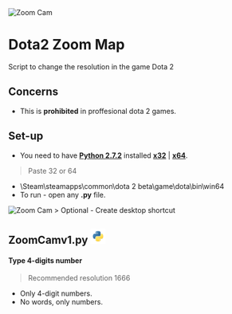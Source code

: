<img src="http://clipart-library.com/image_gallery2/Python-Logo-PNG.png" alt="Zoom Cam" width="300px"/>

# Dota2 Zoom Map
Script to change the resolution in the game Dota 2

## Concerns 
* This is **prohibited** in proffesional dota 2 games.

## Set-up
- You need to have [**Python 2.7.2**](https://www.python.org/downloads/release/python-272/?target=_blank) installed [**x32**](https://www.python.org/ftp/python/2.7.2/python-2.7.2.msi) | [**x64**](https://www.python.org/ftp/python/2.7.2/python-2.7.2.amd64.msi).
> Paste 32 or 64
- \Steam\steamapps\common\dota 2 beta\game\dota\bin\win64
- To run - open any **.py** file.

<img src="https://i.imgur.com/HSj497i.png" alt="Zoom Cam" width="300px"/>
> Optional
- Create desktop shortcut

<h2>ZoomCamv1.py  <img src="https://raw.githubusercontent.com/github/explore/80688e429a7d4ef2fca1e82350fe8e3517d3494d/topics/python/python.png" width="30px"> 
</h2>
  
#### Type 4-digits number
> Recommended resolution 1666
- Only 4-digit numbers.
- No words, only numbers.
